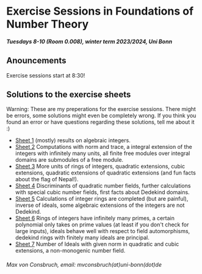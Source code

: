 # Exercise Sessions in Foundations of Number Theory
##### Tuesdays 8-10 (Room 0.008), winter term 2023/2024, Uni Bonn

## Anouncements
Exercise sessions start at 8:30!


## Solutions to the exercise sheets
Warning: These are my preperations for the exercise sessions. There might be errors, some solutions might even be completely wrong. If you think you found an error or have questions regarding these solutions, tell me about it :)

* [Sheet 1](Sheet01/Sheet01.pdf) (mostly) results on algebraic integers.
* [Sheet 2](Sheet02/Sheet02.pdf) Computations with norm and trace, a integral extension of the integers with infinitely many units, all finite free modules over integral domains are submodules of a free module.
* [Sheet 3](Sheet03/Sheet03.pdf) More units of rings of integers, quadratic extensions, cubic extensions, quadratic extensions of quadratic extensions (and fun facts about the flag of Nepal!).
* [Sheet 4](Sheet04/Sheet04.pdf) Discriminants of quadratic number fields, further calculations with special cubic number fields, first facts about Dedekind domains.
* [Sheet 5](Sheet05/Sheet05.pdf) Calculations of integer rings are completed (but are painful), inverse of ideals, some algebraic extensions of the integers are not Dedekind.
* [Sheet 6](Sheet06/Sheet06.pdf) Rings of integers have infinitely many primes, 
a certain polynomial only takes on prime values (at least if you don't check for large inputs), ideals behave well with respect to field automorphisms, dedekind rings with finitely many ideals are principal.
* [Sheet 7](Sheet07/Sheet07.pdf) Number of Ideals with given norm in quadratic
and cubic extensions, a non-monogenic number field.

###### Max von Consbruch, email: mvconsbruch(at)uni-bonn(dot)de
